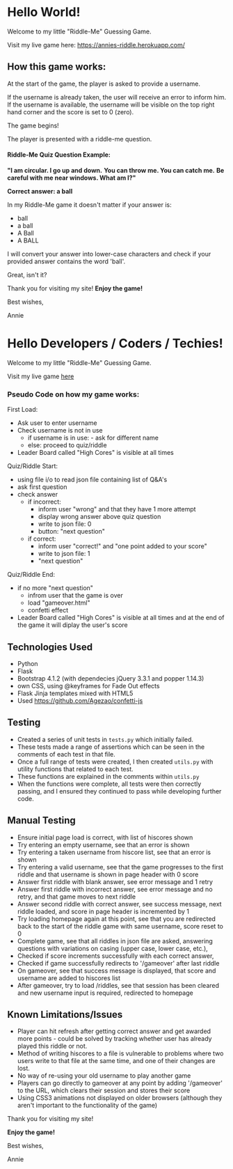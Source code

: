 # Hello World!
Welcome to my little "Riddle-Me" Guessing Game.

Visit my live game here:
https://annies-riddle.herokuapp.com/


## How this game works:
At the start of the game, the player is asked to provide a username.

If the username is already taken, the user will receive an error to inform him. 
If the username is available, the username will be visible on the top right hand corner
and the score is set to 0 (zero).

The game begins!

The player is presented with a riddle-me question.

#### Riddle-Me Quiz Question Example:


**"I am circular. I go up and down.**
**You can throw me. You can catch me.**
**Be careful with me near windows. What am I?"**

**Correct answer: a ball**

In my Riddle-Me game it doesn't matter if your answer is:

- ball
- a ball
- A Ball
- A BALL

I will convert your answer into lower-case characters and check if your provided answer
contains the word 'ball'.

Great, isn't it?


Thank you for visiting my site!
**Enjoy the game!**

Best wishes,

Annie



# Hello Developers / Coders / Techies!
Welcome to my little "Riddle-Me" Guessing Game.

Visit my live game [here](https://annies-riddle.herokuapp.com/)


### Pseudo Code on how my game works:

First Load:
- Ask user to enter username
- Check username is not in use
  - if username is in use:
        - ask for different name
  - else: proceed to quiz/riddle
- Leader Board called "High Cores" is visible at all times

Quiz/Riddle Start:
- using file i/o to read json file containing list of Q&A's
- ask first question
- check answer
    - if incorrect:
        - inform user "wrong" and that they have 1 more attempt
        - display wrong answer above quiz question
        - write to json file: 0
        - button: "next question"
    - if correct:
        - inform user "correct!" and "one point added to your score"
        - write to json file: 1
        -  "next question"

Quiz/Riddle End:
- if no more "next question"
    - infrom user that the game is over 
    - load "gameover.html"
    - confetti effect
- Leader Board called "High Cores" is visible at all times and at the end of the game it will diplay the user's score


## Technologies Used
- Python 
- Flask 
- Bootstrap 4.1.2 (with dependecies jQuery 3.3.1 and popper 1.14.3)
- own CSS, using @keyframes for Fade Out effects
- Flask Jinja templates mixed with HTML5
- Used https://github.com/Agezao/confetti-js


## Testing
- Created a series of unit tests in `tests.py` which initially failed. 
- These tests made a range of assertions which can be seen in the comments of each test in that file.
- Once a full range of tests were created, I then created `utils.py` with utility functions that related to each test.
- These functions are explained in the comments within `utils.py`
- When the functions were complete, all tests were then correctly passing, and I ensured they continued to pass while developing further code.


## Manual Testing

- Ensure initial page load is correct, with list of hiscores shown
- Try entering an empty username, see that an error is shown
- Try entering a taken username from hiscore list, see that an error is shown
- Try entering a valid username, see that the game progresses to the first riddle and that username is shown in page header with 0 score
- Answer first riddle with blank answer, see error message and 1 retry
- Answer first riddle with incorrect answer, see error message and no retry, and that game moves to next riddle
- Answer second riddle with correct answer, see success message, next riddle loaded, and score in page header is incremented by 1
- Try loading homepage again at this point, see that you are redirected back to the start of the riddle game with same username, score reset to 0
- Complete game, see that all riddles in json file are asked, answering questions with variations on casing (upper case, lower case, etc.), 
- Checked if score increments successfully with each correct answer,
- Checked if game successfully redirects to '/gameover' after last riddle
- On gameover, see that success message is displayed, that score and username are added to hiscores list
- After gameover, try to load /riddles, see that session has been cleared and new username input is required, redirected to homepage


## Known Limitations/Issues

- Player can hit refresh after getting correct answer and get awarded more points - could be solved by tracking whether user has already played this riddle or not.
- Method of writing hiscores to a file is vulnerable to problems where two users write to that file at the same time, and one of their changes are lost. 
- No way of re-using your old username to play another game
- Players can go directly to gameover at any point by adding '/gameover' to the URL, which clears their session and stores their score
- Using CSS3 animations not displayed on older browsers (although they aren't important to the functionality of the game)



Thank you for visiting my site!

**Enjoy the game!**

Best wishes,

Annie
